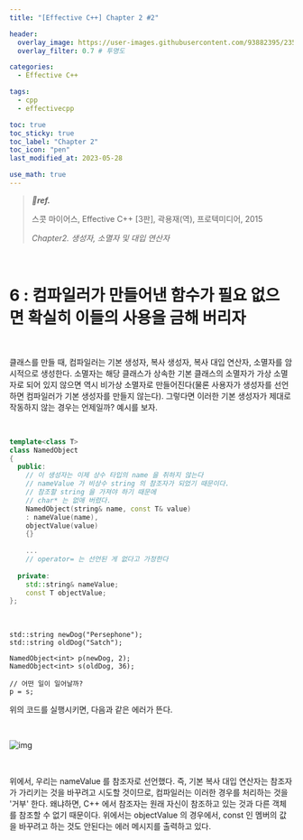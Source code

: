 ```yaml
---
title: "[Effective C++] Chapter 2 #2"

header:
  overlay_image: https://user-images.githubusercontent.com/93882395/235280127-9967d437-f595-4098-a7d8-efa7995d6552.png
  overlay_filter: 0.7 # 투명도

categories:
  - Effective C++

tags:
  - cpp
  - effectivecpp

toc: true
toc_sticky: true
toc_label: "Chapter 2"
toc_icon: "pen"
last_modified_at: 2023-05-28

use_math: true
---
```



> ***💙ref.***
>
> 스콧 마이어스, Effective C++ \[3판], 곽용재(역), 프로텍미디어, 2015
>
> *Chapter2. 생성자, 소멸자 및 대입 연산자*

<br>

# **6 : 컴파일러가 만들어낸 함수가 필요 없으면 확실히 이들의 사용을 금해 버리자**

<br>

클래스를 만들 때, 컴파일러는 기본 생성자, 복사 생성자, 복사 대입 연산자, 소멸자를 암시적으로 생성한다. 소멸자는 해당 클래스가 상속한 기본 클래스의 소멸자가 가상 소멸자로 되어 있지 않으면 역시 비가상 소멸자로 만들어진다(물론 사용자가 생성자를 선언하면 컴파일러가 기본 생성자를 만들지 않는다).
그렇다면 이러한 기본 생성자가 제대로 작동하지 않는 경우는 언제일까? 예시를 보자.

<br>

```c++
template<class T>
class NamedObject
{
  public:
    // 이 생성자는 이제 상수 타입의 name 을 취하지 않는다
    // nameValue 가 비상수 string 의 참조자가 되었기 때문이다.
    // 참조할 string 을 가져야 하기 때문에
    // char* 는 없애 버렸다.
    NamedObject(string& name, const T& value)
    : nameValue(name),
    objectValue(value) 
    {}
    
    ...
    // operator= 는 선언된 게 없다고 가정한다
    
  private:
    std::string& nameValue;
    const T objectValue;
};
```

<br>

```
std::string newDog("Persephone");
std::string oldDog("Satch");

NamedObject<int> p(newDog, 2);
NamedObject<int> s(oldDog, 36);

// 어떤 일이 일어날까?
p = s;
```

위의 코드를 실행시키면, 다음과 같은 에러가 뜬다.

<br>

![img](https://blog.kakaocdn.net/dn/JbX5M/btrPuOQ8CLG/lNnfvnCKpJ6hO7BeymXpbK/img.png) 

<br>

위에서, 우리는 nameValue 를 참조자로 선언했다. 즉, 기본 복사 대입 연산자는 참조자가 가리키는 것을 바꾸려고 시도할 것이므로, 컴파일러는 이러한 경우를 처리하는 것을 '거부' 한다. 왜냐하면, C++ 에서 참조자는 원래 자신이 참조하고 있는 것과 다른 객체를 참조할 수 없기 때문이다.
위에서는 objectValue 의 경우에서, const 인 멤버의 값을 바꾸려고 하는 것도 안된다는 에러 메시지를 출력하고 있다.
